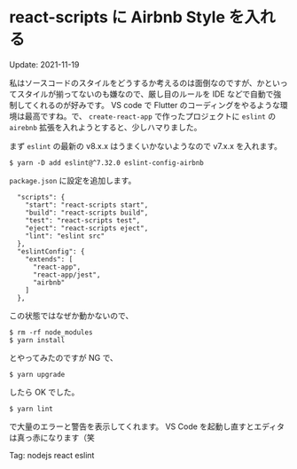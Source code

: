 react-scripts に Airbnb Style を入れる
======

Update: 2021-11-19

私はソースコードのスタイルをどうするか考えるのは面倒なのですが、かといってスタイルが揃ってないのも嫌なので、厳し目のルールを
IDE などで自動で強制してくれるのが好みです。
VS code で Flutter のコーディングをやるような環境は最高ですね。で、
``create-react-app`` で作ったプロジェクトに ``eslint`` の ``airebnb`` 拡張を入れようとすると、少しハマりました。

まず ``eslint`` の最新の v8.x.x はうまくいかないようなので v7.x.x を入れます。

```
$ yarn -D add eslint@^7.32.0 eslint-config-airbnb
```

``package.json`` に設定を追加します。

```
  "scripts": {
    "start": "react-scripts start",
    "build": "react-scripts build",
    "test": "react-scripts test",
    "eject": "react-scripts eject",
    "lint": "eslint src"
  },
  "eslintConfig": {
    "extends": [
      "react-app",
      "react-app/jest",
      "airbnb"
    ]
  },
```

この状態ではなぜか動かないので、

```
$ rm -rf node_modules
$ yarn install
```

とやってみたのですが NG で、

```
$ yarn upgrade
```

したら OK でした。

```
$ yarn lint
```

で大量のエラーと警告を表示してくれます。
VS Code を起動し直すとエディタは真っ赤になります（笑



Tag: nodejs react eslint
